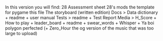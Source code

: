 In this version you will find:
28
Assessment sheet
28's mods
the template for pygame
this file
The storyboard (written edition)
Docs > Data dictionary + readme + user manual
Tests > readme + Test Report
Media > H_Score + How to play + leader_board + readme + swear_words + Whisper + Ya boi polygon perfected (+ Zero_Hour the og version of the music that was too large to upload)
